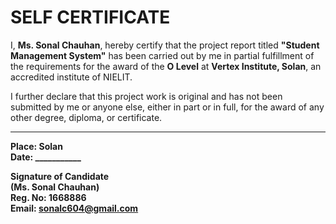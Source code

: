 # SELF CERTIFICATE

I, **Ms. Sonal Chauhan**, hereby certify that the project report titled **"Student Management System"** has been carried out by me in partial fulfillment of the requirements for the award of the **O Level** at **Vertex Institute, Solan**, an accredited institute of NIELIT.

I further declare that this project work is original and has not been submitted by me or anyone else, either in part or in full, for the award of any other degree, diploma, or certificate.

---

**Place: Solan**  
**Date: ___________**

**Signature of Candidate**  
**(Ms. Sonal Chauhan)**  
**Reg. No: 1668886**  
**Email: sonalc604@gmail.com**